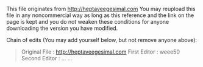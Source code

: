 This file originates from http://heptaveegesimal.com
You may reupload this file in any noncommercial way as long as this reference and the link on the page is kept and you do not weaken these conditions for anyone downloading the version you have modified.

Chain of edits (You may add yourself below, but not remove anyone above):
> Original File : http://heptaveegesimal.com
> First Editor  : weee50
> Second Editor : ...
> ...
